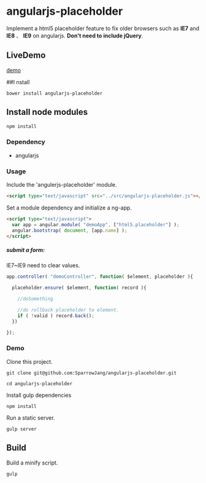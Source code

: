 angularjs-placeholder
=====================

Implement a html5 placeholder feature to fix older browsers such as **IE7** and **IE8** 、 **IE9** on angularjs. **Don't need to include jQuery**.

## LiveDemo

[demo](http://www.sparrowjang.com/angularjs-placeholder/)

##I nstall

```
bower install angularjs-placeholder
```

## Install node modules

```bash
npm install
```

### Dependency

* angularjs

### Usage

Include the 'angulerjs-placeholder' module.

```html
<script type="text/javascript" src="../src/angularjs-placeholder.js"></script>
```

Set a module dependency and initialize a ng-app.

```html
<script type="text/javascript">
  var app = angular.module( "demoApp", ["html5.placeholder"] );
  angular.bootstrap( document, [app.name] );
</script>
```

##### submit a form:

IE7~IE9 need to clear values.

```js
app.controller( "demoController", function( $element, placeholder ){

  placeholder.ensure( $element, function( record ){

    //doSomething

    //do rollback placeholder to element.
    if ( !valid ) record.back();
  })

});
```

### Demo

Clone this project.
```
git clone git@github.com:SparrowJang/angularjs-placeholder.git

cd angularjs-placeholder
```

Install gulp dependencies
```
npm install
```

Run a static server.
```
gulp server
```

## Build

Build a minify script.
```
gulp
```

